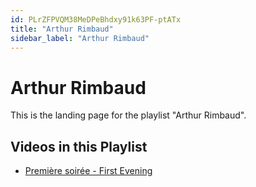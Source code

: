 ```yaml
---
id: PLrZFPVQM38MeDPeBhdxy91k63PF-ptATx
title: "Arthur Rimbaud"
sidebar_label: "Arthur Rimbaud"
---
```


# Arthur Rimbaud

This is the landing page for the playlist "Arthur Rimbaud".

## Videos in this Playlist

- [Première soirée - First Evening](-lM_LM4e3x4.md)

